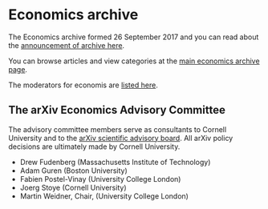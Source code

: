 # Economics archive

The Economics archive formed 26 September 2017 and you can read about the [announcement of archive here](announcement).

You can browse articles and view categories at the [main economics archive page](/archive/econ).

The moderators for economis are [listed here](/moderators#economics).

<span id="AdvisoryCommittee"></span>
## The arXiv Economics Advisory Committee

The advisory committee members serve as consultants to Cornell University and to the [arXiv scientific advisory board](/about/people/scientific_ad_board). All arXiv policy decisions are ultimately made by Cornell University.

- Drew Fudenberg (Massachusetts Institute of Technology)
- Adam Guren (Boston University)
- Fabien Postel-Vinay (University College London)
- Joerg Stoye (Cornell University)
- Martin Weidner, Chair, (University College London)
